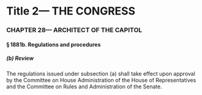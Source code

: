 
# Title 2— THE CONGRESS
### CHAPTER 28— ARCHITECT OF THE CAPITOL
#### § 1881b. Regulations and procedures
##### (b) Review

The regulations issued under subsection (a) shall take effect upon approval by the Committee on House Administration of the House of Representatives and the Committee on Rules and Administration of the Senate.
